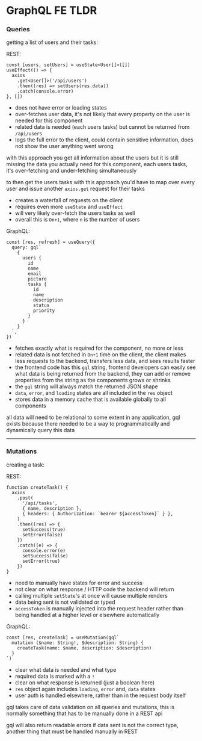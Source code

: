# GraphQL FE TLDR

### Queries

getting a list of users and their tasks:

REST:

```tsx
const [users, setUsers] = useState<User[]>([])
useEffect(() => {
  axios
    .get<User[]>('/api/users')
    .then((res) => setUsers(res.data))
    .catch(console.error)
}, [])
```

- does not have error or loading states
- over-fetches user data, it's not likely that every property on the user is needed for this component
- related data is needed (each users tasks) but cannot be returned from `/api/users`
- logs the full error to the client, could contain sensitive information, does not show the user anything went wrong

with this approach you get all information about the users but it is still missing the data you actually need for this component, each users tasks, it's over-fetching and under-fetching simultaneously

to then get the users tasks with this approach you'd have to map over every user and issue another `axios.get` request for their tasks

- creates a waterfall of requests on the client
- requires even more `useState` and `useEffect`
- will very likely over-fetch the users tasks as well
- overall this is `On+1`, where `n` is the number of users

GraphQL:

```tsx
const [res, refresh] = useQuery({
  query: gql`
    {
      users {
        id
        name
        email
        picture
        tasks {
          id
          name
          description
          status
          priority
        }
      }
    }
  `,
})
```

- fetches exactly what is required for the component, no more or less
- related data is not fetched in `On+1` time on the client, the client makes less requests to the backend, transfers less data, and sees results faster
- the frontend code has this `gql` string, frontend developers can easily see what data is being returned from the backend, they can add or remove properties from the string as the components grows or shrinks
- the `gql` string will always match the returned JSON shape
- `data`, `error`, and `loading` states are all included in the `res` object
- stores data in a memory cache that is available globally to all components

all data will need to be relational to some extent in any application, gql exists because there needed to be a way to programmatically and dynamically query this data

---

### Mutations

creating a task:

REST:

```tsx
function createTask() {
  axios
    .post(
      '/api/tasks',
      { name, description },
      { headers: { Authorization: `bearer ${accessToken}` } },
    )
    .then((res) => {
      setSuccess(true)
      setError(false)
    })
    .catch((e) => {
      console.error(e)
      setSuccess(false)
      setError(true)
    })
}
```

- need to manually have states for error and success
- not clear on what response / HTTP code the backend will return
- calling multiple `setState`'s at once will cause multiple renders
- data being sent is not validated or typed
- `accessToken` is manually injected into the request header rather than being handled at a higher level or elsewhere automatically

GraphQL:

```tsx
const [res, createTask] = useMutation(gql`
  mutation ($name: String!, $description: String) {
    createTask(name: $name, description: $description)
  }
`)
```

- clear what data is needed and what type
- required data is marked with a `!`
- clear on what response is returned (just a boolean here)
- `res` object again includes `loading`, `error` and, `data` states
- user auth is handled elsewhere, rather than in the request body itself

gql takes care of data validation on all queries and mutations, this is normally something that has to be manually done in a REST api

gql will also return readable errors if data sent is not the correct type, another thing that must be handled manually in REST

